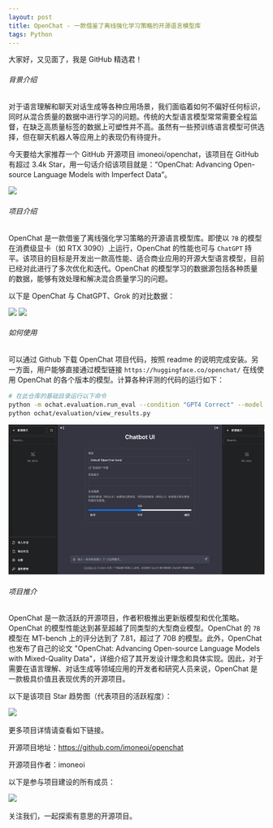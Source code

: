 ```yaml
---
layout: post
title: OpenChat - 一款借鉴了离线强化学习策略的开源语言模型库
tags: Python
---
```


大家好，又见面了，我是 GitHub 精选君！

###### 背景介绍

对于语言理解和聊天对话生成等各种应用场景，我们面临着如何不偏好任何标识，同时从混合质量的数据中进行学习的问题。传统的大型语言模型常常需要全程监督，在缺乏高质量标签的数据上可塑性并不高。虽然有一些预训练语言模型可供选择，但在聊天机器人等应用上的表现仍有待提升。

今天要给大家推荐一个 GitHub 开源项目 imoneoi/openchat，该项目在 GitHub 有超过 3.4k Star，用一句话介绍该项目就是：“OpenChat: Advancing Open-source Language Models with Imperfect Data”。

![](https://raw.githubusercontent.com/imoneoi/openchat/master/assets/logo_new.png)

###### 项目介绍

OpenChat 是一款借鉴了离线强化学习策略的开源语言模型库。即使以 `7B` 的模型在消费级显卡（如 RTX 3090）上运行，OpenChat 的性能也可与 `ChatGPT` 持平。该项目的目标是开发出一款高性能、适合商业应用的开源大型语言模型，目前已经对此进行了多次优化和迭代。OpenChat 的模型学习的数据源包括各种质量的数据，能够有效处理和解决混合质量学习的问题。

以下是 OpenChat 与 ChatGPT、Grok 的对比数据：

![](https://raw.githubusercontent.com/imoneoi/openchat/master/assets/openchat.png)
![](https://raw.githubusercontent.com/imoneoi/openchat/master/assets/openchat_grok.png)

###### 如何使用

可以通过 Github 下载 OpenChat 项目代码，按照 readme 的说明完成安装。另一方面，用户能够直接通过模型链接 `https://huggingface.co/openchat/` 在线使用 OpenChat 的各个版本的模型。计算各种评测的代码的运行如下：

```bash
# 在此仓库的基础目录运行以下命令
python -m ochat.evaluation.run_eval --condition "GPT4 Correct" --model openchat/openchat_3.5
python ochat/evaluation/view_results.py
```
![](https://raw.githubusercontent.com/ZhuPeng/pic/master/images/compress_image-20231230204023204.png)

###### 项目推介

OpenChat 是一款活跃的开源项目，作者积极推出更新版模型和优化策略。OpenChat 的模型性能达到甚至超越了同类型的大型商业模型。OpenChat 的 `7B` 模型在 MT-bench 上的评分达到了 7.81，超过了 70B 的模型。此外，OpenChat 也发布了自己的论文 "OpenChat: Advancing Open-source Language Models with Mixed-Quality Data"，详细介绍了其开发设计理念和具体实现。因此，对于需要在语言理解、对话生成等领域应用的开发者和研究人员来说，OpenChat 是一款极具价值且表现优秀的开源项目。


以下是该项目 Star 趋势图（代表项目的活跃程度）：

![](https://api.star-history.com/svg?repos=imoneoi/openchat&type=Timeline)

更多项目详情请查看如下链接。

开源项目地址：https://github.com/imoneoi/openchat 

开源项目作者：imoneoi

以下是参与项目建设的所有成员：

![](https://contrib.rocks/image?repo=imoneoi/openchat)

关注我们，一起探索有意思的开源项目。


